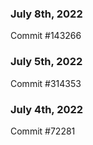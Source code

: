 ### July 8th, 2022

Commit #143266

### July 5th, 2022

Commit #314353


### July 4th, 2022

Commit #72281
